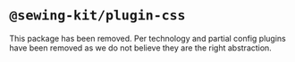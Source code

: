 # `@sewing-kit/plugin-css`

This package has been removed. Per technology and partial config plugins have been removed as we do not believe they are the right abstraction.
